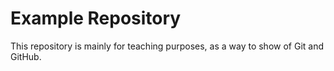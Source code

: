 # Example Repository

This repository is mainly for teaching purposes, as a way to show of Git and GitHub.
